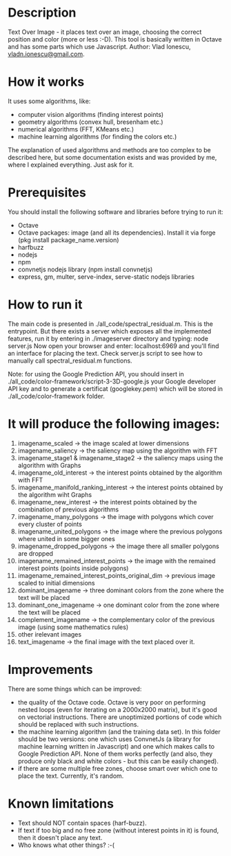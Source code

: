 # Description
Text Over Image - it places text over an image, choosing the correct position and color (more or less :-D). This tool is basically written in Octave and has some parts which use Javascript. Author: Vlad Ionescu, vladn.ionescu@gmail.com.

# How it works
It uses some algorithms, like:
- computer vision algorithms (finding interest points)
- geometry algorithms (convex hull, bresenham etc.)
- numerical algorithms (FFT, KMeans etc.)
- machine learning algorithms (for finding the colors etc.)

The explanation of used algorithms and methods are too complex to be described here, but some documentation exists and was provided by me, where I explained everything. Just ask for it.

# Prerequisites
You should install the following software and libraries before trying to run it:
- Octave
- Octave packages: image (and all its dependencies). Install it via forge (pkg install package_name.version)
- harfbuzz
- nodejs
- npm
- convnetjs nodejs library (npm install convnetjs)
- express, gm, multer, serve-index, serve-static nodejs libraries

# How to run it
The main code is presented in ./all_code/spectral_residual.m. This is the entrypoint. But there exists a server which exposes all the implemented features, run it by entering in ./imageserver directory and typing:
node server.js
Now open your browser and enter: localhost:6969 and you'll find an interface for placing the text. Check server.js script to see how to manually call spectral_residual.m functions.

Note: for using the Google Prediction API, you should insert in ./all_code/color-framework/script-3-3D-google.js your Google developer API key and to generate a certificat (googlekey.pem) which will be stored in ./all_code/color-framework folder.

# It will produce the following images:
1. imagename_scaled -> the image scaled at lower dimensions
2. imagename_saliency -> the saliency map using the algorithm with FFT
3. imagename_stage1 & imagename_stage2 -> the saliency maps using the algorithm with Graphs
4. imagename_old_interest -> the interest points obtained by the algorithm with FFT
5. imagename_manifold_ranking_interest -> the interest points obtained by the algorithm wiht Graphs
6. imagename_new_interest -> the interest points obtained by the combination of previous algorithms
7. imagename_many_polygons -> the image with polygons which cover every cluster of points
8. imagename_united_polygons -> the image where the previous polygons where united in some bigger ones
9. imagename_dropped_polygons -> the image there all smaller polygons are dropped
10. imagename_remained_interest_points -> the image with the remained interest points (points inside polygons)
11. imagename_remained_interest_points_original_dim -> previous image scaled to initial dimensions
12. dominant_imagename -> three dominant colors from the zone where the text will be placed
13. dominant_one_imagename -> one dominant color from the zone where the text will be placed
14. complement_imagename -> the complementary color of the previous image (using some mathematics rules)
15. other irelevant images
16. text_imagename -> the final image with the text placed over it.

# Improvements
There are some things which can be improved:
- the quality of the Octave code. Octave is very poor on performing nested loops (even for iterating on a 2000x2000 matrix), but it's good on vectorial instructions. There are unoptimized portions of code which should be replaced with such instructions.
- the machine learning algorithm (and the training data set). In this folder should be two versions: one which uses ConvnetJs (a library for machine learning written in Javascript) and one which makes calls to Google Prediction API. None of them works perfectly (and also, they produce only black and white colors - but this can be easily changed).
- if there are some multiple free zones, choose smart over which one to place the text. Currently, it's random.

# Known limitations
- Text should NOT contain spaces (harf-buzz).
- If text if too big and no free zone (without interest points in it) is found, then it doesn't place any text.
- Who knows what other things? :-(
